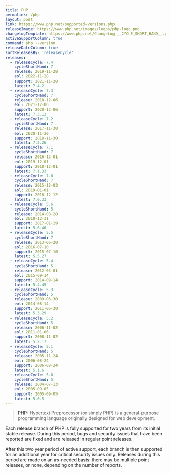 ```yaml
---
title: PHP
permalink: /php
layout: post
link: https://www.php.net/supported-versions.php
releaseImage: https://www.php.net/images/logos/php-logo.png
changelogTemplate: https://www.php.net/ChangeLog-__CYCLE_SHORT_HAND__.php#__LATEST__
activeSupportColumn: true
command: php --version
releaseDateColumn: true
sortReleasesBy: 'releaseCycle'
releases:
  - releaseCycle: 7.4
    cycleShortHand: 7
    release: 2019-11-28
    eol: 2022-11-28
    support: 2021-11-28
    latest: 7.4.2
  - releaseCycle: 7.3
    cycleShortHand: 7
    release: 2018-12-06
    eol: 2021-12-06
    support: 2020-12-06
    latest: 7.3.13
  - releaseCycle: 7.2
    cycleShortHand: 7
    release: 2017-11-30
    eol: 2020-11-30
    support: 2019-11-30
    latest: 7.2.26
  - releaseCycle: 7.1
    cycleShortHand: 7
    release: 2016-12-01
    eol: 2019-12-01
    support: 2018-12-01
    latest: 7.1.33
  - releaseCycle: 7.0
    cycleShortHand: 7
    release: 2015-12-03
    eol: 2019-01-01
    support: 2018-12-12
    latest: 7.0.33
  - releaseCycle: 5.6
    cycleShortHand: 5
    release: 2014-08-28
    eol: 2018-12-31
    support: 2017-01-19
    latest: 5.6.40
  - releaseCycle: 5.5
    cycleShortHand: 7
    release: 2013-06-20
    eol: 2016-07-10
    support: 2015-07-10
    latest: 5.5.27
  - releaseCycle: 5.4
    cycleShortHand: 5
    release: 2012-03-01
    eol: 2015-09-14
    support: 2014-09-14
    latest: 5.4.45
  - releaseCycle: 5.3
    cycleShortHand: 5
    release: 2009-06-30
    eol: 2014-08-14
    support: 2011-06-30
    latest: 5.3.29
  - releaseCycle: 5.2
    cycleShortHand: 5
    release: 2006-11-02
    eol: 2011-01-06
    support: 2008-11-02
    latest: 5.2.17
  - releaseCycle: 5.1
    cycleShortHand: 5
    release: 2005-11-24
    eol: 2006-08-24
    support: 2006-08-24
    latest: 5.1.6
  - releaseCycle: 5.0
    cycleShortHand: 5
    release: 2004-07-13
    eol: 2005-09-05
    support: 2005-09-05
    latest: 5.0.5
---
```


> [PHP](https://www.php.net/): Hypertext Preprocessor (or simply PHP) is a general-purpose programming language originally designed for web development.

Each release branch of PHP is fully supported for two years from its initial stable release. During this period, bugs and security issues that have been reported are fixed and are released in regular point releases.

After this two year period of active support, each branch is then supported for an additional year for critical security issues only. Releases during this period are made on an as-needed basis: there may be multiple point releases, or none, depending on the number of reports.
